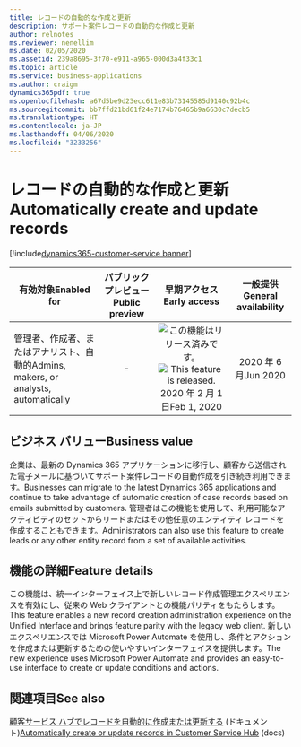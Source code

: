 ```yaml
---
title: レコードの自動的な作成と更新
description: サポート案件レコードの自動的な作成と更新
author: relnotes
ms.reviewer: nenellim
ms.date: 02/05/2020
ms.assetid: 239a8695-3f70-e911-a965-000d3a4f33c1
ms.topic: article
ms.service: business-applications
ms.author: craigm
dynamics365pdf: true
ms.openlocfilehash: a67d5be9d23ecc611e83b73145585d9140c92b4c
ms.sourcegitcommit: bb7ffd21bd61f24e7174b76465b9a6630c7decb5
ms.translationtype: HT
ms.contentlocale: ja-JP
ms.lasthandoff: 04/06/2020
ms.locfileid: "3233256"
---
```

# <a name="automatically-create-and-update-records"></a><span data-ttu-id="df9ae-103">レコードの自動的な作成と更新</span><span class="sxs-lookup"><span data-stu-id="df9ae-103">Automatically create and update records</span></span>
[!include[dynamics365-customer-service banner](../includes/dynamics365-customer-service.md)]

| <span data-ttu-id="df9ae-104">有効対象</span><span class="sxs-lookup"><span data-stu-id="df9ae-104">Enabled for</span></span>    |  <span data-ttu-id="df9ae-105">パブリック プレビュー</span><span class="sxs-lookup"><span data-stu-id="df9ae-105">Public preview</span></span> | <span data-ttu-id="df9ae-106">早期アクセス</span><span class="sxs-lookup"><span data-stu-id="df9ae-106">Early access</span></span> | <span data-ttu-id="df9ae-107">一般提供</span><span class="sxs-lookup"><span data-stu-id="df9ae-107">General availability</span></span> | 
| ---------- | :----------: |:----------: |:----------: |
|<span data-ttu-id="df9ae-108">管理者、作成者、またはアナリスト、自動的</span><span class="sxs-lookup"><span data-stu-id="df9ae-108">Admins, makers, or analysts, automatically</span></span>|-|<span data-ttu-id="df9ae-109">![この機能はリリース済みです。](/dynamics365-release-plan/media/green-checkmark.png "この機能はリリース済みです。")</span><span class="sxs-lookup"><span data-stu-id="df9ae-109">![This feature is released.](/dynamics365-release-plan/media/green-checkmark.png "This feature is released.")</span></span> <span data-ttu-id="df9ae-110">2020 年 2 月 1 日</span><span class="sxs-lookup"><span data-stu-id="df9ae-110">Feb 1, 2020</span></span>| <span data-ttu-id="df9ae-111">2020 年 6 月</span><span class="sxs-lookup"><span data-stu-id="df9ae-111">Jun 2020</span></span>|


## <a name="business-value"></a><span data-ttu-id="df9ae-112">ビジネス バリュー</span><span class="sxs-lookup"><span data-stu-id="df9ae-112">Business value</span></span>
<!-- bv start -->
<span data-ttu-id="df9ae-113">企業は、最新の Dynamics 365 アプリケーションに移行し、顧客から送信された電子メールに基づいてサポート案件レコードの自動作成を引き続き利用できます。</span><span class="sxs-lookup"><span data-stu-id="df9ae-113">Businesses can migrate to the latest Dynamics 365 applications and continue to take advantage of automatic creation of case records based on emails submitted by customers.</span></span> <span data-ttu-id="df9ae-114">管理者はこの機能を使用して、利用可能なアクティビティのセットからリードまたはその他任意のエンティティ レコードを作成することもできます。</span><span class="sxs-lookup"><span data-stu-id="df9ae-114">Administrators can also use this feature to create leads or any other entity record from a set of available activities.</span></span>
<!-- bv end -->



## <a name="feature-details"></a><span data-ttu-id="df9ae-115">機能の詳細</span><span class="sxs-lookup"><span data-stu-id="df9ae-115">Feature details</span></span>
<!--feature detail start -->
<span data-ttu-id="df9ae-116">この機能は、統一インターフェイス上で新しいレコード作成管理エクスペリエンスを有効にし、従来の Web クライアントとの機能パリティをもたらします。</span><span class="sxs-lookup"><span data-stu-id="df9ae-116">This feature enables a new record creation administration experience on the Unified Interface and brings feature parity with the legacy web client.</span></span> <span data-ttu-id="df9ae-117">新しいエクスペリエンスでは Microsoft Power Automate を使用し、条件とアクションを作成または更新するための使いやすいインターフェイスを提供します。</span><span class="sxs-lookup"><span data-stu-id="df9ae-117">The new experience uses Microsoft Power Automate and provides an easy-to-use interface to create or update conditions and actions.</span></span>
<!--feature detail end -->










## <a name="see-also"></a><span data-ttu-id="df9ae-118">関連項目</span><span class="sxs-lookup"><span data-stu-id="df9ae-118">See also</span></span>


<!--docs start-->
<span data-ttu-id="df9ae-119">[顧客サービス ハブでレコードを自動的に作成または更新する](https://docs.microsoft.com/dynamics365/customer-service/automatically-create-update-records) (ドキュメント)</span><span class="sxs-lookup"><span data-stu-id="df9ae-119">[Automatically create or update records in Customer Service Hub](https://docs.microsoft.com/dynamics365/customer-service/automatically-create-update-records) (docs)</span></span>
<!--docs end-->

